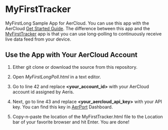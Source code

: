 MyFirstTracker
==============

MyFirstLong Sample App for AerCloud. You can use this app with the AerCloud 
[Get Started Guide](https://aeriscom.jira.com/wiki/display/DOCS/Getting+Started).
The difference between this app and the [MyFirstTracker](https://github.com/aercloud/MyFirstTracker) 
app is that you can use long-polling to continuously receive live data feed from 
your device.
 
Use the App with Your AerCloud Account
--------------------------------------

1. Either git clone or download the source from this repository.

2. Open *MyFirstLongPoll.html* in a text editor.

3. Go to line 42 and replace **&lt;your_account_id&gt;** with your AerCloud account id assigned by Aeris.

4. Next, go to line 43 and replace **&lt;your_aercloud_api_key&gt;** with your API key. You can find this
key in [AerPort](https://aerport.aeris.com) Dashboard.

5. Copy-n-paste the location of the MyFirstTracker.html file to the Location bar of your favorite
browser and hit Enter. You are done!
 
  



